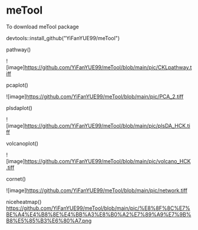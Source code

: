 # meTool

To download meTool package

devtools::install_github("YiFanYUE99/meTool")

pathway()

![image]https://github.com/YiFanYUE99/meTool/blob/main/pic/CKLpathway.tiff

pcaplot()

![image]https://github.com/YiFanYUE99/meTool/blob/main/pic/PCA_2.tiff

plsdaplot()

![image]https://github.com/YiFanYUE99/meTool/blob/main/pic/plsDA_HCK.tiff


volcanoplot()

![image]https://github.com/YiFanYUE99/meTool/blob/main/pic/volcano_HCK.tiff

cornet()

![image]https://github.com/YiFanYUE99/meTool/blob/main/pic/network.tiff

niceheatmap()
https://github.com/YiFanYUE99/meTool/blob/main/pic/%E8%8F%8C%E7%BE%A4%E4%B8%8E%E4%BB%A3%E8%B0%A2%E7%89%A9%E7%9B%B8%E5%85%B3%E6%80%A7.png


